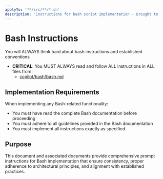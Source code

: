 ```yaml
---
applyTo: '**/src/**/*.sh'
description: 'Instructions for bash script implementation - Brought to you by microsoft/edge-ai'
---
```

# Bash Instructions

You will ALWAYS think hard about bash instructions and established conventions

- **CRITICAL**: You MUST ALWAYS read and follow ALL instructions in ALL files from:
  - [copilot/bash/bash.md](../../copilot/bash/bash.md)

## Implementation Requirements

When implementing any Bash-related functionality:

- You must have read the complete Bash documentation before proceeding
- You must adhere to all guidelines provided in the Bash documentation
- You must implement all instructions exactly as specified

## Purpose

This document and associated documents provide comprehensive prompt instructions for Bash implementation that ensure consistency, proper
 adherence to architectural principles, and alignment with established practices.
